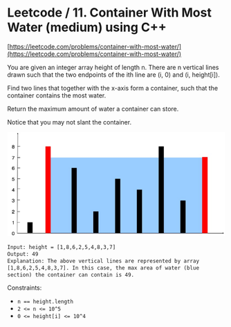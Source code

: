 # Leetcode / 11. Container With Most Water (medium) using C++

[https://leetcode.com/problems/container-with-most-water/](https://leetcode.com/problems/container-with-most-water/)

You are given an integer array height of length n. There are n vertical lines drawn such that the two endpoints of the ith line are (i, 0) and (i, height[i]).

Find two lines that together with the x-axis form a container, such that the container contains the most water.

Return the maximum amount of water a container can store.

Notice that you may not slant the container.

![Leetcode / 11. Container With Most Water (medium) using C++](question_11.jpg)

```
Input: height = [1,8,6,2,5,4,8,3,7]
Output: 49
Explanation: The above vertical lines are represented by array [1,8,6,2,5,4,8,3,7]. In this case, the max area of water (blue section) the container can contain is 49.
```

Constraints:

- `n == height.length`
- `2 <= n <= 10^5`
- `0 <= height[i] <= 10^4`
